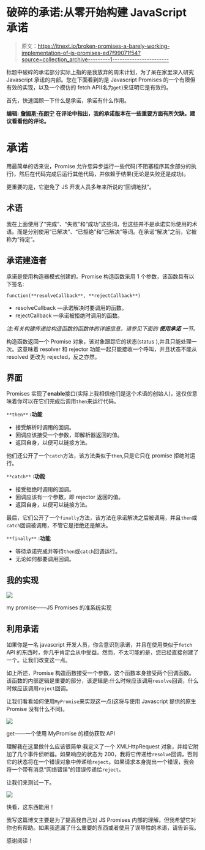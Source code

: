 # 破碎的承诺:从零开始构建 JavaScript 承诺

> 原文：<https://itnext.io/broken-promises-a-barely-working-implementation-of-js-promises-ed7f99071f54?source=collection_archive---------1----------------------->

标题中破碎的承诺部分实际上指的是我放弃的周末计划，为了呆在家里深入研究 Javascript 承诺的内部。您在下面看到的是 Javascript Promises 的一个有限但有效的实现，以及一个模仿的 fetch API(名为`get`)来证明它是有效的。

首先，快速回顾一下什么是承诺，承诺有什么作用。

**编辑:** [**詹姆斯·布朗宁**](https://medium.com/u/a4951bc68f93?source=post_page-----ed7f99071f54--------------------------------) **在评论中指出，我的承诺版本在一些重要方面有所欠缺。建议看看他的评论。**

# 承诺

用最简单的话来说，Promise 允许您异步运行一些代码(不阻塞程序其余部分的执行)，然后在代码完成后运行其他代码，并依赖于结果(无论是失败还是成功)。

更重要的是，它避免了 JS 开发人员多年来所说的“回调地狱”。

## 术语

我在上面使用了“完成”、“失败”和“成功”这些词，但这些并不是承诺实际使用的术语。而是分别使用“已解决”、“已拒绝”和“已解决”等词。在承诺“解决”之前，它被称为“待定”。

## 承诺建造者

承诺是使用构造器模式创建的。Promise 构造函数采用 1 个参数，该函数具有以下签名:

`function(**resolveCallback**, **rejectCallback**)`

*   resolveCallback —承诺解决时要调用的函数。
*   rejectCallback —承诺被拒绝时调用的函数。

*注:有关构建传递给构造函数的函数体的详细信息，请参见下面的* ***使用承诺*** *一节。*

构造函数返回一个 Promise 对象，该对象跟踪它的状态(status ),并且只能处理一次。这意味着 resolver 和 rejector 功能一起只能接收一个呼叫，并且状态不能从 resolved 更改为 rejected，反之亦然。

## 界面

Promises 实现了**enable**接口(实际上我相信他们是这个术语的创始人)，这仅仅意味着你可以在它们完成后调用`then`来运行代码。

`**then**` **:功能**

*   接受解析时调用的回调。
*   回调应该接受一个参数，即解析器返回的值。
*   返回自身，以便可以链接方法。

他们还公开了一个`catch`方法，该方法类似于`then`,只是它只在 promise 拒绝时运行。

`**catch**` **:功能**

*   接受拒绝时调用的回调。
*   回调应该有一个参数，即 rejector 返回的值。
*   返回自身，以便可以链接方法。

最后，它们公开了一个`finally`方法，该方法在承诺解决之后被调用，并且`then`或`catch`回调被调用，不管它是拒绝还是解决。

`**finally**` **:功能**

*   等待承诺完成并等待`then`或`catch`回调运行。
*   无论如何都要调用回调。

## 我的实现

![](img/dfbc3dbeef39e771578340b5c4aa0249.png)

my promise——JS Promises 的准系统实现

## 利用承诺

如果你是一名 javascript 开发人员，你会意识到承诺，并且在使用类似于`fetch` API 的东西时，你几乎肯定会从中受益。然而，不太可能的是，您已经直接创建了一个。让我们改变这一点。

如上所述，Promise 构造函数接受一个参数，这个函数本身接受两个回调函数。该函数的内部逻辑是重要的部分，该逻辑是:什么时候应该调用`resolve`回调，什么时候应该调用`reject`回调。

让我们看看如何使用`MyPromise`来实现这一点(这将与使用 Javascript 提供的原生 Promise 没有什么不同)。

![](img/a1ff9c26160f14a4fbe377535731cedd.png)

get——一个使用 MyPromise 的模仿获取 API

理解我在这里做什么应该很简单:我定义了一个 XMLHttpRequest 对象，并给它附加了几个事件侦听器。如果响应的状态为 200，我将它传递给`resolve`回调，否则它的状态将在一个错误对象中传递给`reject`。如果请求本身抛出一个错误，我会将一个带有消息“网络错误”的错误传递给`reject`。

让我们来测试一下。

![](img/6bd349e2457122d72a9f06d81659e6f1.png)

快看，这东西能用！

我写这篇博文主要是为了提高我自己对 JS Promises 内部的理解，但我希望它对你也有帮助。如果我遗漏了什么重要的东西或者使用了误导性的术语，请告诉我。

感谢阅读！